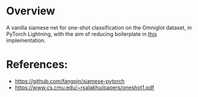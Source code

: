 # Overview
A vanilla siamese net for one-shot classification on the Omniglot dataset, in PyTorch Lightning, with the aim of reducing boilerplate in [this](https://github.com/fangpin/siamese-pytorch) implementation.

# References:
* https://github.com/fangpin/siamese-pytorch
* https://www.cs.cmu.edu/~rsalakhu/papers/oneshot1.pdf
